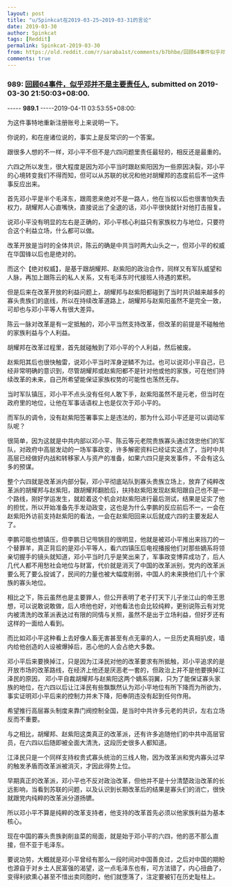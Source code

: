 ```yaml
---
layout: post
title: "u/Spinkcat在2019-03-25~2019-03-31的言论"
date: 2019-03-30
author: Spinkcat
tags: [Reddit]
permalink: Spinkcat-2019-03-30
from: https://old.reddit.com/r/saraba1st/comments/b7bhbe/回顾64事件似乎邓并不是主要责任人/
comments: true
---
```


### 989: [回顾64事件，似乎邓并不是主要责任人](https://old.reddit.com/r/saraba1st/comments/b7bhbe/回顾64事件似乎邓并不是主要责任人/), submitted on 2019-03-30 21:50:03+08:00.

----- __989.1__ -----2019-04-11 03:53:55+08:00:

为这件事特地重新注册账号上来说明一下。

你说的，和在座诸位说的，事实上是反常识的一个答案。

跟很多人想的不一样，邓小平不但不是六四问题里责任最轻的，相反还是最重的。

六四之所以发生，很大程度是因为邓小平当时跟赵紫阳因为一些原因决裂，邓小平的心境转变我们不得而知，但可以从苏联的状况和他对胡耀邦的态度前后不一这件事反应出来。

首先邓小平是半个毛泽东，跟周恩来绝对不是一路人，他在当权以后也很害怕失去权力，胡耀邦人心直嘴快，直接说出了全退的话，邓小平很快就针对他打击报复。

说邓小平没有明显的左右是正确的，邓小平核心利益只有家族权力与地位，只要符合这个利益立场，什么都可以做。

改革开放是当时的全体共识，陈云的确是中共当时两大山头之一，但邓小平的权威在华国锋以后也是绝对的。

而这个【绝对权威】，是基于跟胡耀邦、赵紫阳的政治合作，同样又有军队威望和人脉，再加上跟陈云的私人关系，又有毛泽东时代接班人待遇的累积。

但是后来在改革开放的利益问题上，胡耀邦与赵紫阳都碰到了当时共识越来越多的寡头贵族们的底线，所以在持续改革道路上，胡耀邦与赵紫阳虽然不是完全一致，可却也与邓小平等人有很大差异。

陈云一脉对改革是有一定抵触的，邓小平当然支持改革，但改革的前提是不碰触他的家族利益与个人利益。

胡耀邦在改革过程里，首先就碰触到了邓小平的个人利益，然后被废。

赵紫阳其后也很快触雷，说邓小平当时浑身逆鳞不为过。也可以说邓小平自己，已经非常明确的意识到，尽管胡耀邦或赵紫阳都不是针对他或他的家族，可在他们持续改革的未来，自己所希望能保证家族权势的可能性也荡然无存。

当时军队镇压，邓小平不点头没有任何人敢下手，赵紫阳虽然不是元老，但当时在政府里的地位，让他在军事话语权上也是仅次于邓小平的。

而军队的调令，没有赵紫阳签署事实上是违法的，那为什么邓小平还是可以调动军队呢？

很简单，因为这就是中共内部以邓小平、陈云等元老院贵族寡头通过效忠他们的军队，对政府中高层发动的一场军事政变，许多解密资料已经证实这点了，当时中共高层已经做好内战和转移家人与资产的准备，如果六四只是突发事件，不会有这么多的预谋。

整个六四就是改革派内部分裂，邓小平彻底站队到寡头贵族立场上，放弃了纯粹改革派的胡耀邦与赵紫阳，跟胡耀邦翻脸后，扶持赵紫阳发现赵紫阳跟自己也不是一个路线，刚好学运发生，就趁着这个机会对赵紫阳进行最后测试，结果是证实了他的担忧，所以开始准备先手发动政变，这也是为什么李鹏的反应前后不一，一会在赵紫阳外访前支持赵紫阳的看法，一会在赵紫阳回来以后就成六四的主要发起人了。

李鹏可能也想镇压，但李鹏日记甩锅目的很明显，他就是被邓小平推出来挡刀的一个替罪羊，真正背后的是邓小平等人，看六四镇压后电视播报他们对那些嫡系将领亲切握手的镜头就知道，邓小平当时几乎是笑出来了，军事政变博弈成功了，后人几代人都不用愁社会地位与财富，代价就是消灭了中国的改革派别，党内的改革派要么死了要么投诚了，民间的力量也被大幅度削弱，中国人的未来换他们几十个家族的寡头地位。

相比之下，陈云虽然也是主要罪人，但公开表明了老子打天下儿子坐江山的帝王思想，可以说敢说敢做，后人喷他也好，对他看法也会比较纯粹，更别说陈云有对党内被清洗的改革派表达过有限的同情与关照，虽然不是出于立场利益，但好歹还有这样的一面给人看到。

而比如邓小平这种看上去好像人畜无害甚至有点无辜的人，一旦历史真相扒皮，墙内给他创造的人设被爆掉后，恶心他的人会占绝大多数。

邓小平后来要换掉江，只是因为江泽民对他的改革要求有所抵触，邓小平追求的是开放市场的改革路线，在经济上他还是厌恶老一套的，但政治上并不是他要换掉江泽民的原因， 邓小平自裁胡耀邦与赵紫阳这两个嫡系羽翼，只为了能保证寡头家族的地位，在六四以后让江泽民有些飘飘然认为邓小平地位有所下降而为所欲为，事实证明邓小平后来的控制力并未下降，阳奉阴违没有起到任何作用。

希望推行高层寡头制度来靠门阀控制全国，是当时中共许多元老的共识，左右立场反而不重要。

与之相比，胡耀邦、赵紫阳这类真正的改革派，还有许多追随他们的中共中高层官员，在六四以后随即被全面大清洗，这段历史很多人都知道。

江泽民只是一个同样支持权贵式寡头统治的三线人物，因为改革派和党内寡头过早的触发矛盾而改革派被消灭，才因此得势上位。

早期真正的改革派，邓小平也不反对政治改革，但他并不是十分清楚政治改革的长远影响，当看到苏联的问题，以及认识到长期改革后的结果是寡头们的消亡，很快就跟党内纯粹的改革派分道扬镳。

所以邓小平不算是纯粹的改革支持者，他支持的改革首先必须以他家族利益为基本核心。

现在中国的寡头贵族剥削韭菜的局面，就是始于邓小平的六四，他的恶不那么直接，但不亚于毛泽东。

要说功劳，大概就是邓小平曾经有那么一段时间对中国善良过，之后对中国的期盼也源自于对乡土人民富强的渴望，这一点毛泽东也有，可方法错了，内心扭曲了，变得利欲熏心甚至不惜出卖同胞时，他们就堕落了，注定要被钉在历史耻柱上。

